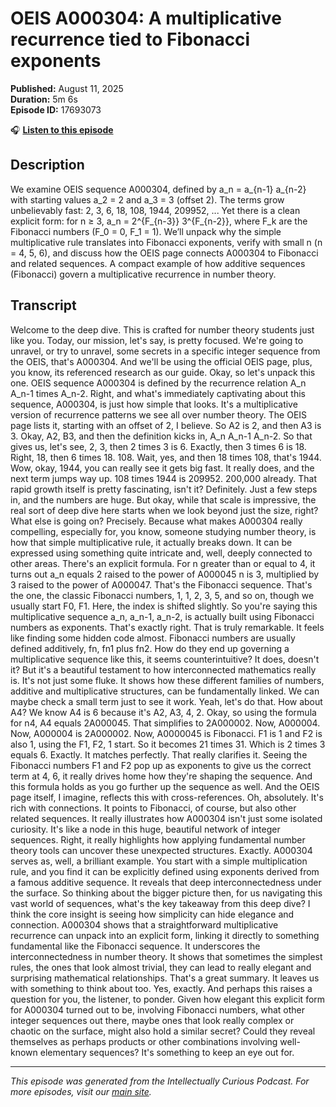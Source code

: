 # OEIS A000304: A multiplicative recurrence tied to Fibonacci exponents

**Published:** August 11, 2025  
**Duration:** 5m 6s  
**Episode ID:** 17693073

🎧 **[Listen to this episode](https://intellectuallycurious.buzzsprout.com/2529712/episodes/17693073-oeis-a000304-a-multiplicative-recurrence-tied-to-fibonacci-exponents)**

## Description

We examine OEIS sequence A000304, defined by a_n = a_{n-1} a_{n-2} with starting values a_2 = 2 and a_3 = 3 (offset 2). The terms grow unbelievably fast: 2, 3, 6, 18, 108, 1944, 209952, ... Yet there is a clean explicit form: for n ≥ 3, a_n = 2^{F_{n-3}} 3^{F_{n-2}}, where F_k are the Fibonacci numbers (F_0 = 0, F_1 = 1). We’ll unpack why the simple multiplicative rule translates into Fibonacci exponents, verify with small n (n = 4, 5, 6), and discuss how the OEIS page connects A000304 to Fibonacci and related sequences. A compact example of how additive sequences (Fibonacci) govern a multiplicative recurrence in number theory.

## Transcript

Welcome to the deep dive. This is crafted for number theory students just like you. Today, our mission, let's say, is pretty focused. We're going to unravel, or try to unravel, some secrets in a specific integer sequence from the OEIS, that's A000304. And we'll be using the official OEIS page, plus, you know, its referenced research as our guide. Okay, so let's unpack this one. OEIS sequence A000304 is defined by the recurrence relation A_n A_n-1 times A_n-2. Right, and what's immediately captivating about this sequence, A000304, is just how simple that looks. It's a multiplicative version of recurrence patterns we see all over number theory. The OEIS page lists it, starting with an offset of 2, I believe. So A2 is 2, and then A3 is 3. Okay, A2, B3, and then the definition kicks in, A_n A_n-1 A_n-2. So that gives us, let's see, 2, 3, then 2 times 3 is 6. Exactly, then 3 times 6 is 18. Right, 18, then 6 times 18. 108. Wait, yes, and then 18 times 108, that's 1944. Wow, okay, 1944, you can really see it gets big fast. It really does, and the next term jumps way up. 108 times 1944 is 209952. 200,000 already. That rapid growth itself is pretty fascinating, isn't it? Definitely. Just a few steps in, and the numbers are huge. But okay, while that scale is impressive, the real sort of deep dive here starts when we look beyond just the size, right? What else is going on? Precisely. Because what makes A000304 really compelling, especially for, you know, someone studying number theory, is how that simple multiplicative rule, it actually breaks down. It can be expressed using something quite intricate and, well, deeply connected to other areas. There's an explicit formula. For n greater than or equal to 4, it turns out a_n equals 2 raised to the power of A000045 n is 3, multiplied by 3 raised to the power of A000047. That's the Fibonacci sequence. That's the one, the classic Fibonacci numbers, 1, 1, 2, 3, 5, and so on, though we usually start F0, F1. Here, the index is shifted slightly. So you're saying this multiplicative sequence a_n, a_n-1, a_n-2, is actually built using Fibonacci numbers as exponents. That's exactly right. That is truly remarkable. It feels like finding some hidden code almost. Fibonacci numbers are usually defined additively, fn, fn1 plus fn2. How do they end up governing a multiplicative sequence like this, it seems counterintuitive? It does, doesn't it? But it's a beautiful testament to how interconnected mathematics really is. It's not just some fluke. It shows how these different families of numbers, additive and multiplicative structures, can be fundamentally linked. We can maybe check a small term just to see it work. Yeah, let's do that. How about A4? We know A4 is 6 because it's A2, A3, 4, 2. Okay, so using the formula for n4, A4 equals 2A000045. That simplifies to 2A000002. Now, A000004. Now, A000004 is 2A000002. Now, A0000045 is Fibonacci. F1 is 1 and F2 is also 1, using the F1, F2, 1 start. So it becomes 21 times 31. Which is 2 times 3 equals 6. Exactly. It matches perfectly. That really clarifies it. Seeing the Fibonacci numbers F1 and F2 pop up as exponents to give us the correct term at 4, 6, it really drives home how they're shaping the sequence. And this formula holds as you go further up the sequence as well. And the OEIS page itself, I imagine, reflects this with cross-references. Oh, absolutely. It's rich with connections. It points to Fibonacci, of course, but also other related sequences. It really illustrates how A000304 isn't just some isolated curiosity. It's like a node in this huge, beautiful network of integer sequences. Right, it really highlights how applying fundamental number theory tools can uncover these unexpected structures. Exactly. A000304 serves as, well, a brilliant example. You start with a simple multiplication rule, and you find it can be explicitly defined using exponents derived from a famous additive sequence. It reveals that deep interconnectedness under the surface. So thinking about the bigger picture then, for us navigating this vast world of sequences, what's the key takeaway from this deep dive? I think the core insight is seeing how simplicity can hide elegance and connection. A000304 shows that a straightforward multiplicative recurrence can unpack into an explicit form, linking it directly to something fundamental like the Fibonacci sequence. It underscores the interconnectedness in number theory. It shows that sometimes the simplest rules, the ones that look almost trivial, they can lead to really elegant and surprising mathematical relationships. That's a great summary. It leaves us with something to think about too. Yes, exactly. And perhaps this raises a question for you, the listener, to ponder. Given how elegant this explicit form for A000304 turned out to be, involving Fibonacci numbers, what other integer sequences out there, maybe ones that look really complex or chaotic on the surface, might also hold a similar secret? Could they reveal themselves as perhaps products or other combinations involving well-known elementary sequences? It's something to keep an eye out for.

---
*This episode was generated from the Intellectually Curious Podcast. For more episodes, visit our [main site](https://intellectuallycurious.buzzsprout.com).*
